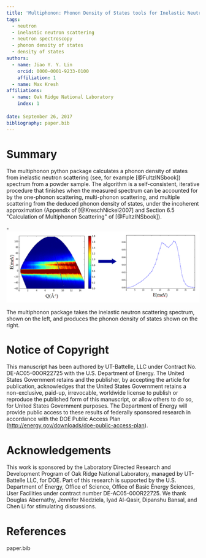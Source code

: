 ```yaml
---
title: 'Multiphonon: Phonon Density of States tools for Inelastic Neutron Scattering Powder Data'
tags:
  - neutron
  - inelastic neutron scattering
  - neutron spectroscopy
  - phonon density of states
  - density of states
authors:
  - name: Jiao Y. Y. Lin
    orcid: 0000-0001-9233-0100
    affiliation: 1
  - name: Max Kresh
affiliations:
  - name: Oak Ridge National Laboratory
    index: 1

date: September 26, 2017
bibliography: paper.bib
---
```


# Summary

The multiphonon python package calculates a phonon density of states from
inelastic neutron scattering (see, for example [@FultzINSbook])
spectrum from a powder sample. The algorithm is a self-consistent,
iterative procedure that finishes when
the measured spectrum can be accounted for by
the one-phonon scattering, multi-phonon scattering, and multiple
scattering from the deduced phonon density of states, under the
incoherent approximation (Appendix of [@KreschNickel2007] and
Section 6.5 "Calculation of Multiphonon Scattering" of
[@FultzINSbook]).

-![S(Q,E) -> DOS](sqe2dos.png)

The multiphonon package takes the inelastic neutron scattering spectrum, shown on the left, and produces the phonon density of states shown on the right.

# Notice of Copyright
This manuscript has been authored by UT-Battelle, LLC under Contract
No. DE-AC05-00OR22725 with the U.S. Department of Energy. The United
States Government retains and the publisher, by accepting the article
for publication, acknowledges that the United States Government retains
a non-exclusive, paid-up, irrevocable, worldwide license to publish
or reproduce the published form of this manuscript, or allow others
to do so, for United States Government purposes. The Department of Energy
will provide public access to these results of federally sponsored
research in accordance with the DOE Public Access Plan
(http://energy.gov/downloads/doe-public-access-plan).

# Acknowledgements

This work is sponsored by the Laboratory Directed Research and
Development Program of Oak Ridge National Laboratory, managed by
UT-Battelle LLC, for DOE. Part of this research is supported by the U.S.
Department of Energy, Office of Science, Office of Basic Energy
Sciences, User Facilities under contract number DE-AC05-00OR22725.
We thank Douglas Abernathy, Jennifer Niedziela, Iyad Al-Qasir, 
Dipanshu Bansal, and Chen Li for stimulating discussions.

# References
paper.bib
